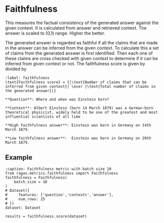 # Faithfulness

This measures the factual consistency of the generated answer against the given context. It is calculated from answer and retrieved context. The answer is scaled to (0,1) range. Higher the better.

The generated answer is regarded as faithful if all the claims that are made in the answer can be inferred from the given context. To calculate this a set of claims from the generated answer is first identified. Then each one of these claims are cross checked with given context to determine if it can be inferred from given context or not. The faithfulness score is given by divided by

```{math}
:label: faithfulness
\text{Faithfulness score} = {|\text{Number of claims that can be inferred from given context}| \over |\text{Total number of claims in the generated answer}|}
```


```{hint}
**Question**: Where and when was Einstein born?

**Context**: Albert Einstein (born 14 March 1879) was a German-born theoretical physicist, widely held to be one of the greatest and most influential scientists of all time

**High faithfulness answer**: Einstein was born in Germany on 14th March 1879.

**Low faithfulness answer**:  Einstein was born in Germany on 20th March 1879.
```


## Example

```{code-block} python
:caption: Faithfulness metric with batch size 10
from ragas.metrics.faithfulness import Faithfulness
faithfulness = Faithfulness(
    batch_size = 10
)
# Dataset({
#     features: ['question','contexts','answer'],
#     num_rows: 25
# })
dataset: Dataset

results = faithfulness.score(dataset)
```


